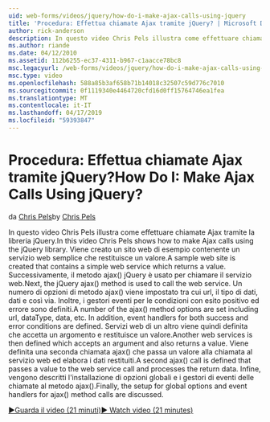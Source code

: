 ```yaml
---
uid: web-forms/videos/jquery/how-do-i-make-ajax-calls-using-jquery
title: 'Procedura: Effettua chiamate Ajax tramite jQuery? | Microsoft Docs'
author: rick-anderson
description: In questo video Chris Pels illustra come effettuare chiamate Ajax tramite la libreria jQuery. Viene creato un sito web di esempio contenente un servizio web semplice che restituisce...
ms.author: riande
ms.date: 04/12/2010
ms.assetid: 112b6255-ec37-4311-b967-c1aacce78bc8
msc.legacyurl: /web-forms/videos/jquery/how-do-i-make-ajax-calls-using-jquery
msc.type: video
ms.openlocfilehash: 588a85b3af658b71b14018c32507c59d776c7010
ms.sourcegitcommit: 0f1119340e4464720cfd16d0ff15764746ea1fea
ms.translationtype: MT
ms.contentlocale: it-IT
ms.lasthandoff: 04/17/2019
ms.locfileid: "59393847"
---
```

# <a name="how-do-i-make-ajax-calls-using-jquery"></a><span data-ttu-id="b996b-105">Procedura: Effettua chiamate Ajax tramite jQuery?</span><span class="sxs-lookup"><span data-stu-id="b996b-105">How Do I: Make Ajax Calls Using jQuery?</span></span>

<span data-ttu-id="b996b-106">da [Chris Pels](https://twitter.com/chrispels)</span><span class="sxs-lookup"><span data-stu-id="b996b-106">by [Chris Pels](https://twitter.com/chrispels)</span></span>

<span data-ttu-id="b996b-107">In questo video Chris Pels illustra come effettuare chiamate Ajax tramite la libreria jQuery.</span><span class="sxs-lookup"><span data-stu-id="b996b-107">In this video Chris Pels shows how to make Ajax calls using the jQuery library.</span></span> <span data-ttu-id="b996b-108">Viene creato un sito web di esempio contenente un servizio web semplice che restituisce un valore.</span><span class="sxs-lookup"><span data-stu-id="b996b-108">A sample web site is created that contains a simple web service which returns a value.</span></span> <span data-ttu-id="b996b-109">Successivamente, il metodo ajax() jQuery è usato per chiamare il servizio web.</span><span class="sxs-lookup"><span data-stu-id="b996b-109">Next, the jQuery ajax() method is used to call the web service.</span></span> <span data-ttu-id="b996b-110">Un numero di opzioni di metodo ajax() viene impostato tra cui url, il tipo di dati, dati e così via. Inoltre, i gestori eventi per le condizioni con esito positivo ed errore sono definiti.</span><span class="sxs-lookup"><span data-stu-id="b996b-110">A number of the ajax() method options are set including url, dataType, data, etc. In addition, event handlers for both success and error conditions are defined.</span></span> <span data-ttu-id="b996b-111">Servizi web di un altro viene quindi definita che accetta un argomento e restituisce un valore.</span><span class="sxs-lookup"><span data-stu-id="b996b-111">Another web services is then defined which accepts an argument and also returns a value.</span></span> <span data-ttu-id="b996b-112">Viene definita una seconda chiamata ajax() che passa un valore alla chiamata al servizio web ed elabora i dati restituiti.</span><span class="sxs-lookup"><span data-stu-id="b996b-112">A second ajax() call is defined that passes a value to the web service call and processes the return data.</span></span> <span data-ttu-id="b996b-113">Infine, vengono descritti l'installazione di opzioni globali e i gestori di eventi delle chiamate al metodo ajax().</span><span class="sxs-lookup"><span data-stu-id="b996b-113">Finally, the setup for global options and event handlers for ajax() method calls are discussed.</span></span>

[<span data-ttu-id="b996b-114">&#9654;Guarda il video (21 minuti)</span><span class="sxs-lookup"><span data-stu-id="b996b-114">&#9654; Watch video (21 minutes)</span></span>](https://channel9.msdn.com/Blogs/ASP-NET-Site-Videos/how-do-i-make-ajax-calls-using-jquery)
